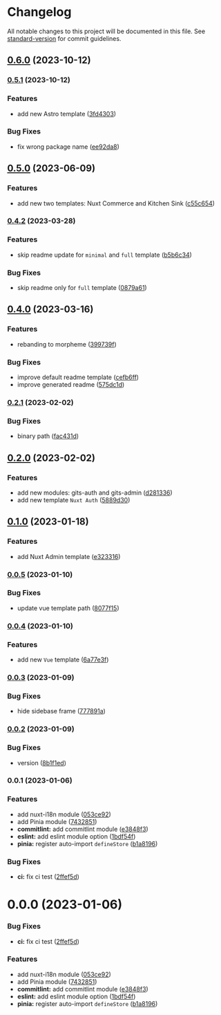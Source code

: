 # Changelog

All notable changes to this project will be documented in this file. See [standard-version](https://github.com/conventional-changelog/standard-version) for commit guidelines.

## [0.6.0](https://github.com/gitsindonesia/ui-component/compare/v0.5.1...v0.6.0) (2023-10-12)

### [0.5.1](https://github.com/gitsindonesia/ui-component/compare/v0.5.0...v0.5.1) (2023-10-12)


### Features

* add new Astro template ([3fd4303](https://github.com/gitsindonesia/ui-component/commit/3fd4303d16ab80b706ede3f35ca556aa5a2a2ad5))


### Bug Fixes

* fix wrong package name ([ee92da8](https://github.com/gitsindonesia/ui-component/commit/ee92da812987a1662c3ddd55f7293e97b8db8b95))

## [0.5.0](https://github.com/gitsindonesia/ui-component/compare/v0.4.2...v0.5.0) (2023-06-09)


### Features

* add new two templates: Nuxt Commerce and Kitchen Sink ([c55c654](https://github.com/gitsindonesia/ui-component/commit/c55c65431de45a8091abb927aed4c8250fbc1904))

### [0.4.2](https://github.com/gitsindonesia/ui-component/compare/v0.4.0...v0.4.2) (2023-03-28)


### Features

* skip readme update for `minimal` and `full` template ([b5b6c34](https://github.com/gitsindonesia/ui-component/commit/b5b6c34bcf5a06f7e56df8e352be90d1dc882314))


### Bug Fixes

* skip readme only for `full` template ([0879a61](https://github.com/gitsindonesia/ui-component/commit/0879a615ce2b32a613ced8d637d157cbb6860983))

## [0.4.0](https://github.com/gitsindonesia/ui-component/compare/v0.2.1...v0.4.0) (2023-03-16)


### Features

* rebanding to morpheme ([399739f](https://github.com/gitsindonesia/ui-component/commit/399739f3edb923c8f71c55f11b9e3a85dd0050ea))


### Bug Fixes

* improve default readme template ([cefb6ff](https://github.com/gitsindonesia/ui-component/commit/cefb6ff48446aee11660d8ebd18724826202bda1))
* improve generated readme ([575dc1d](https://github.com/gitsindonesia/ui-component/commit/575dc1ddb0e3b2463a740908ccfad534cdf4cdff))

### [0.2.1](https://github.com/gitsindonesia/ui-component/compare/v0.2.0...v0.2.1) (2023-02-02)


### Bug Fixes

* binary path ([fac431d](https://github.com/gitsindonesia/ui-component/commit/fac431ddf7d653520fa00f9182c03c9bbc67fdf0))

## [0.2.0](https://github.com/gitsindonesia/ui-component/compare/v0.1.0...v0.2.0) (2023-02-02)


### Features

* add new modules: gits-auth and gits-admin ([d281336](https://github.com/gitsindonesia/ui-component/commit/d2813361fbaf42e2771b7822b67b149fadb7ea70))
* add new template `Nuxt Auth` ([5889d30](https://github.com/gitsindonesia/ui-component/commit/5889d30e6c494f246bb7007d972bcba53130269d))

## [0.1.0](https://github.com/gitsindonesia/ui-component/compare/v0.0.5...v0.1.0) (2023-01-18)


### Features

* add Nuxt Admin template ([e323316](https://github.com/gitsindonesia/ui-component/commit/e323316ec03e5b6b0a575404900161a8335ce820))

### [0.0.5](https://github.com/gitsindonesia/ui-component/compare/v0.0.4...v0.0.5) (2023-01-10)


### Bug Fixes

* update vue template path ([8077f15](https://github.com/gitsindonesia/ui-component/commit/8077f1595f773474e2827f50496882f3dd2462bd))

### [0.0.4](https://github.com/gitsindonesia/ui-component/compare/v0.0.3...v0.0.4) (2023-01-10)


### Features

* add new `Vue` template ([6a77e3f](https://github.com/gitsindonesia/ui-component/commit/6a77e3f887c4a3b7e19dbf5c5bb307fc1bb3b0eb))

### [0.0.3](https://github.com/gitsindonesia/ui-component/compare/v0.0.2...v0.0.3) (2023-01-09)


### Bug Fixes

* hide sidebase frame ([777891a](https://github.com/gitsindonesia/ui-component/commit/777891a96f7d8e3fc6ff38b2f3b1558bfebac204))

### [0.0.2](https://github.com/gitsindonesia/ui-component/compare/v0.0.1...v0.0.2) (2023-01-09)


### Bug Fixes

* version ([8b1f1ed](https://github.com/gitsindonesia/ui-component/commit/8b1f1ed24199ee2583999c83130b5d5e4b0e3468))

### 0.0.1 (2023-01-06)


### Features

* add nuxt-i18n module ([053ce92](https://github.com/gitsindonesia/ui-component/commit/053ce92dc6a0ac6ef4b848855397e32c0ffa34c7))
* add Pinia module ([7432851](https://github.com/gitsindonesia/ui-component/commit/74328517c727372ab31b9d3ee7dc1e3a452975c9))
* **commitlint:** add commitlint module ([e3848f3](https://github.com/gitsindonesia/ui-component/commit/e3848f3246db086457c39fa03cf078d29ed8a56b))
* **eslint:** add eslint module option ([1bdf54f](https://github.com/gitsindonesia/ui-component/commit/1bdf54fba9ea1023b53d5701181c45038df55c98))
* **pinia:** register auto-import `defineStore` ([b1a8196](https://github.com/gitsindonesia/ui-component/commit/b1a8196a70046cb9464b87320e9010ba080fa8b6))


### Bug Fixes

* **ci:** fix ci test ([2ffef5d](https://github.com/gitsindonesia/ui-component/commit/2ffef5d27502a675ed10c5db66f2f2807cd5198e))

# 0.0.0 (2023-01-06)


### Bug Fixes

* **ci:** fix ci test ([2ffef5d](https://github.com/gitsindonesia/ui-component/commit/2ffef5d27502a675ed10c5db66f2f2807cd5198e))


### Features

* add nuxt-i18n module ([053ce92](https://github.com/gitsindonesia/ui-component/commit/053ce92dc6a0ac6ef4b848855397e32c0ffa34c7))
* add Pinia module ([7432851](https://github.com/gitsindonesia/ui-component/commit/74328517c727372ab31b9d3ee7dc1e3a452975c9))
* **commitlint:** add commitlint module ([e3848f3](https://github.com/gitsindonesia/ui-component/commit/e3848f3246db086457c39fa03cf078d29ed8a56b))
* **eslint:** add eslint module option ([1bdf54f](https://github.com/gitsindonesia/ui-component/commit/1bdf54fba9ea1023b53d5701181c45038df55c98))
* **pinia:** register auto-import `defineStore` ([b1a8196](https://github.com/gitsindonesia/ui-component/commit/b1a8196a70046cb9464b87320e9010ba080fa8b6))
